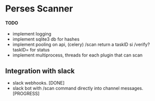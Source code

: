 # Perses Scanner

#### TODO
- implement logging
- implement sqlite3 db for hashes
- implement pooling on api, (celery) /scan return a taskID si /verify?taskID= for status
- implement multiprocess, threads for each plugin that can scan

## Integration with slack
- slack webhooks. [DONE]
- slack bot with /scan command directly into channel messages. [PROGRESS]